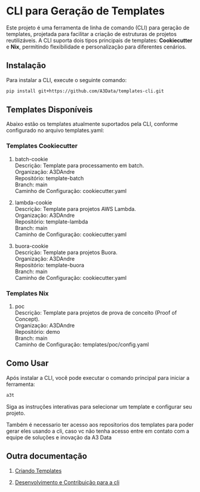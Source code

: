 # CLI para Geração de Templates

Este projeto é uma ferramenta de linha de comando (CLI) para geração de templates, projetada para facilitar a criação de estruturas de projetos reutilizáveis. A CLI suporta dois tipos principais de templates: **Cookiecutter** e **Nix**, permitindo flexibilidade e personalização para diferentes cenários.

## Instalação

Para instalar a CLI, execute o seguinte comando:
```bash
pip install git+https://github.com/A3Data/templates-cli.git
```
## Templates Disponíveis

Abaixo estão os templates atualmente suportados pela CLI, conforme configurado no arquivo templates.yaml:

### Templates Cookiecutter

1. batch-cookie  
   Descrição: Template para processamento em batch.  
   Organização: A3DAndre  
   Repositório: template-batch  
   Branch: main  
   Caminho de Configuração: cookiecutter.yaml  

2. lambda-cookie  
   Descrição: Template para projetos AWS Lambda.  
   Organização: A3DAndre  
   Repositório: template-lambda  
   Branch: main  
   Caminho de Configuração: cookiecutter.yaml  

3. buora-cookie  
   Descrição: Template para projetos Buora.  
   Organização: A3DAndre  
   Repositório: template-buora  
   Branch: main  
   Caminho de Configuração: cookiecutter.yaml  

### Templates Nix

1. poc  
   Descrição: Template para projetos de prova de conceito (Proof of Concept).  
   Organização: A3DAndre  
   Repositório: demo  
   Branch: main  
   Caminho de Configuração: templates/poc/config.yaml  

## Como Usar

Após instalar a CLI, você pode executar o comando principal para iniciar a ferramenta:
```bash
a3t
```
Siga as instruções interativas para selecionar um template e configurar seu projeto.

Também é necessario ter acesso aos repositorios dos templates para poder gerar eles usando a cli, caso vc não tenha acesso entre em contato com a equipe de soluções e inovação da A3 Data


## Outra documentação

1. [Criando Templates](./docs/CREATING_TEMPLATES.md)

2. [Desenvolvimento e Contribuição para a cli](./docs/DEVELOPMENT.md)